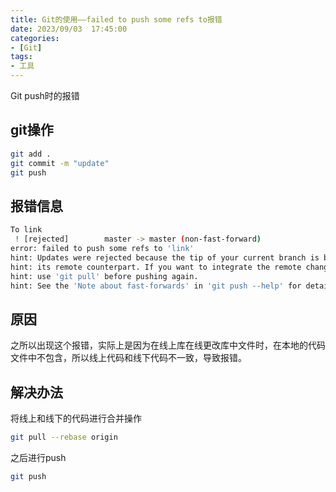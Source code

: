 ```yaml
---
title: Git的使用——failed to push some refs to报错
date: 2023/09/03  17:45:00
categories:
- [Git]
tags:
- 工具
---
```


Git push时的报错

<!-- more -->

## git操作

```bash
git add .
git commit -m "update"
git push
```

## 报错信息

```bash
To link
 ! [rejected]        master -> master (non-fast-forward)
error: failed to push some refs to 'link'
hint: Updates were rejected because the tip of your current branch is behind
hint: its remote counterpart. If you want to integrate the remote changes,
hint: use 'git pull' before pushing again.
hint: See the 'Note about fast-forwards' in 'git push --help' for details.
```

## 原因

之所以出现这个报错，实际上是因为在线上库在线更改库中文件时，在本地的代码文件中不包含，所以线上代码和线下代码不一致，导致报错。

## 解决办法

将线上和线下的代码进行合并操作

```bash
git pull --rebase origin
```

之后进行push

```bash
git push
```



